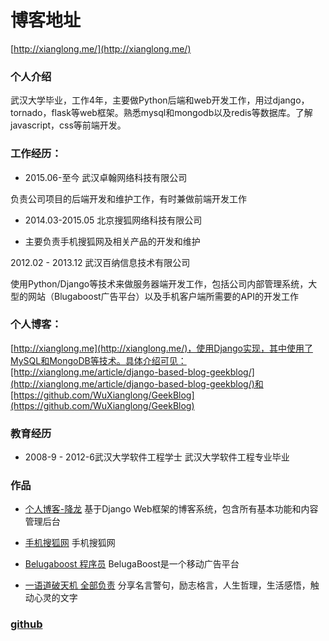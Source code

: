 # 博客地址
[http://xianglong.me/](http://xianglong.me/)

### 个人介绍 
武汉大学毕业，工作4年，主要做Python后端和web开发工作，用过django，tornado，flask等web框架。熟悉mysql和mongodb以及redis等数据库。了解javascript，css等前端开发。

### 工作经历：

* 2015.06-至今  武汉卓翰网络科技有限公司

负责公司项目的后端开发和维护工作，有时兼做前端开发工作

* 2014.03-2015.05  北京搜狐网络科技有限公司

* 主要负责手机搜狐网及相关产品的开发和维护

2012.02 - 2013.12  武汉百纳信息技术有限公司

使用Python/Django等技术来做服务器端开发工作，包括公司内部管理系统，大型的网站（Blugaboost广告平台）以及手机客户端所需要的API的开发工作



### 个人博客：

[http://xianglong.me](http://xianglong.me/)，使用Django实现，其中使用了MySQL和MongoDB等技术。具体介绍可见：[http://xianglong.me/article/django-based-blog-geekblog/](http://xianglong.me/article/django-based-blog-geekblog/)和[https://github.com/WuXianglong/GeekBlog](https://github.com/WuXianglong/GeekBlog)

### 教育经历

* 2008-9 - 2012-6武汉大学软件工程学士
武汉大学软件工程专业毕业


### 作品

* [个人博客-降龙](http://xianglong.me/)
基于Django Web框架的博客系统，包含所有基本功能和内容管理后台

* [手机搜狐网](http://m.sohu.com/)
手机搜狐网

* [Belugaboost 程序员](http://cn.belugaboost.com/)
BelugaBoost是一个移动广告平台

* [一语道破天机 全部负责](http://www.1saying.com/)
分享名言警句，励志格言，人生哲理，生活感悟，触动心灵的文字

### [github](https://github.com/WuXianglong)